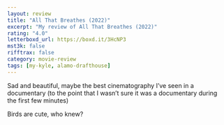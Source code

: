 ```yaml
---
layout: review
title: "All That Breathes (2022)"
excerpt: "My review of All That Breathes (2022)"
rating: "4.0"
letterboxd_url: https://boxd.it/3HcNP3
mst3k: false
rifftrax: false
category: movie-review
tags: [my-kyle, alamo-drafthouse]
---
```


Sad and beautiful, maybe the best cinematography I’ve seen in a documentary (to the point that I wasn’t sure it was a documentary during the first few minutes)

Birds are cute, who knew?

